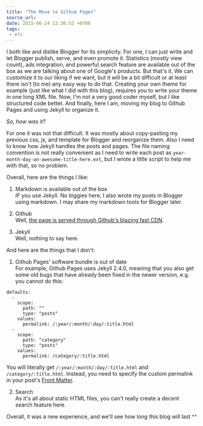 ```yaml
---
title: "The Move to Github Pages"
source_url: 
date: 2015-06-24 12:36:52 +0700
tags:
 - etc
---
```


I both like and dislike Blogger for its simplicity.
For one, I can just write and let Blogger publish, serve, and even promote it.
Statistics (mostly view count), ads integration, and powerful search feature are available out of the box as we are talking about one of Google's products.
But that's it. We can customize it to our liking if we want, 
but it will be a bit difficult or at least there isn't (to me) any easy way to do that.
Creating your own theme for example (just like what I did with this blog), 
requires you to write your theme in one long XML file.
Now, I'm not a very good coder myself, but I like structured code better.
And finally, here I am, moving my blog to Github Pages and using Jekyll to organize it.

*So, how was it?*

For one it was not that difficult. It was mostly about copy-pasting my previous css, js, and template for Blogger and reorganize them. 
Also I need to know how Jekyll handles the posts and pages.
The file naming convention is not really convenient as I need to write each post as `year-month-day-an-awesome-title-here.ext`, 
but I wrote a little script to help me with that, so no problem.

Overall, here are the things I like:

1. Markdown is available out of the box  
   *IF* you use Jekyll. No biggies here, I also wrote my posts in Blogger using markdown. I may share my markdown tools for Blogger later.

2. Github  
   Well, [the page is served through Github's blazing fast CDN][1].

3. Jekyll  
   Well, nothing to say here.

And here are the things that I don't:

1. Github Pages' software bundle is out of date  
   For example, Github Pages uses Jekyll 2.4.0, meaning that you also get some old bugs that have already been fixed in the newer version, e.g. you cannot do this:
```
defaults:
  -
    scope:
      path: ""
      type: "posts"
    values:
      permalink: /:year/:month/:day/:title.html
  -
    scope:
      path: "category"
      type: "posts"
    values:
      permalink: /category/:title.html
```
   You will literally get `/:year/:month/:day/:title.html` and `/category/:title.html`. 
   Instead, you need to specify the custom permalink in your post's [Front Matter][2].

2. Search  
   As it's all about static HTML files, you can't really create a decent search feature here.


Overall, it was a new experience, and we'll see how long this blog will last ^^

[1]: https://github.com/blog/1715-faster-more-awesome-github-pages
[2]: http://jekyllrb.com/docs/frontmatter/